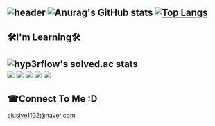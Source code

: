 ![header](https://capsule-render.vercel.app/api?type=waving&color=auto&height=160&section=header&text=ZLFN%20Profile&fontSize=80)
![Anurag's GitHub stats](https://github-readme-stats.vercel.app/api?username=zlfn&show_icons=true&theme=radical)
[![Top Langs](https://github-readme-stats.vercel.app/api/top-langs/?username=zlfn&layout=&theme=radical)](https://github.com/anuraghazra/github-readme-stats)
------
🛠I'm Learning🛠
------
![hyp3rflow's solved.ac stats](https://github-readme-solvedac.hyp3rflow.vercel.app/api/?handle=zlfn)</br>
<img src="https://img.shields.io/badge/C-A8B9CC?style=flat-square&logo=C&logoColor=white"/></a>
<img src="https://img.shields.io/badge/C++-00599C?style=flat-square&logo=C%2B%2B&logoColor=white"/></a>
<img src="https://img.shields.io/badge/Kotlin-0095D5?style=flat-square&logo=kotlin&logoColor=white"/></a>
<img src="https://img.shields.io/badge/Unity-000000?style=flat-square&logo=unity&logoColor=white"/></a>
<img src="https://img.shields.io/badge/AndroidStudio-3DDC84?style=flat-square&logo=android&logoColor=white"/></a>
------
☎Connect To Me :D 
------
elusive1102@naver.com

